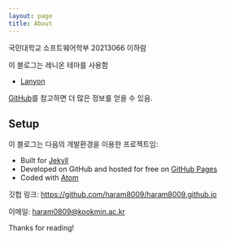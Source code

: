 ```yaml
---
layout: page
title: About
---
```


<p class="message">
  국민대학교 소프트웨어학부 20213066 이하람
</p>

이 블로그는 레니온 테마를 사용함
* [Lanyon](http://lanyon.getpoole.com)

[GitHub](https://github.com/poole)를 참고하면 더 많은 정보를 얻을 수 있음.

## Setup

이 블로그는 다음의 개발환경을 이용한 프로젝트임:

* Built for [Jekyll](https://jekyllrb.com)
* Developed on GitHub and hosted for free on [GitHub Pages](https://pages.github.com)
* Coded with [Atom](https://atom.io)

<p>깃헙 링크: <a href="https://github.com/haram8009/haram8009.github.io">https://github.com/haram8009/haram8009.github.io</a></p>
<p>이메일: <a href="haram0809@kookmin.ac.kr">haram0809@kookmin.ac.kr</a></p>

Thanks for reading!
